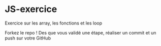 # JS-exercice
Exercice sur les array, les fonctions et les loop

Forkez le repo !
Des que vous validé une étape, réaliser un commit et un push sur votre GitHub
